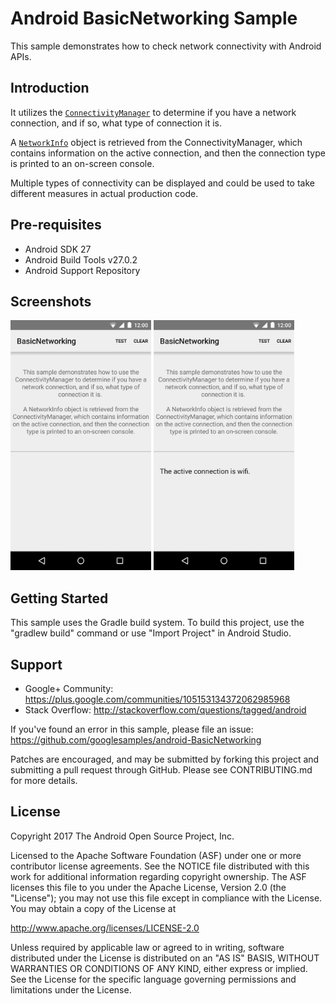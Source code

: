
Android BasicNetworking Sample
===================================

This sample demonstrates how to check network connectivity with Android APIs.

Introduction
------------

It utilizes the [`ConnectivityManager`][1] to determine if you have
a network connection, and if so, what type of connection it is.

A [`NetworkInfo`][2] object is retrieved from the ConnectivityManager, which contains information
on the active connection, and then the connection type is printed to an on-screen console.

Multiple types of connectivity can be displayed and could be used to take different measures
in actual production code.

[1]: https://developer.android.com/reference/android/net/ConnectivityManager.html
[2]: https://developer.android.com/reference/android/net/NetworkInfo.html

Pre-requisites
--------------

- Android SDK 27
- Android Build Tools v27.0.2
- Android Support Repository

Screenshots
-------------

<img src="screenshots/start.png" height="400" alt="Screenshot"/> <img src="screenshots/tested.png" height="400" alt="Screenshot"/> 

Getting Started
---------------

This sample uses the Gradle build system. To build this project, use the
"gradlew build" command or use "Import Project" in Android Studio.

Support
-------

- Google+ Community: https://plus.google.com/communities/105153134372062985968
- Stack Overflow: http://stackoverflow.com/questions/tagged/android

If you've found an error in this sample, please file an issue:
https://github.com/googlesamples/android-BasicNetworking

Patches are encouraged, and may be submitted by forking this project and
submitting a pull request through GitHub. Please see CONTRIBUTING.md for more details.

License
-------

Copyright 2017 The Android Open Source Project, Inc.

Licensed to the Apache Software Foundation (ASF) under one or more contributor
license agreements.  See the NOTICE file distributed with this work for
additional information regarding copyright ownership.  The ASF licenses this
file to you under the Apache License, Version 2.0 (the "License"); you may not
use this file except in compliance with the License.  You may obtain a copy of
the License at

http://www.apache.org/licenses/LICENSE-2.0

Unless required by applicable law or agreed to in writing, software
distributed under the License is distributed on an "AS IS" BASIS, WITHOUT
WARRANTIES OR CONDITIONS OF ANY KIND, either express or implied.  See the
License for the specific language governing permissions and limitations under
the License.
